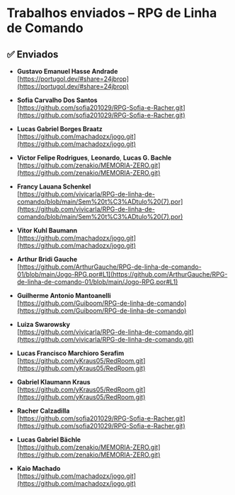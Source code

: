# Trabalhos enviados – RPG de Linha de Comando

## ✅ Enviados

- **Gustavo Emanuel Hasse Andrade**  
  [https://portugol.dev/#share=24jbrop](https://portugol.dev/#share=24jbrop)

- **Sofia Carvalho Dos Santos**  
  [https://github.com/sofia201029/RPG-Sofia-e-Racher.git](https://github.com/sofia201029/RPG-Sofia-e-Racher.git)

- **Lucas Gabriel Borges Braatz**  
  [https://github.com/machadozx/jogo.git](https://github.com/machadozx/jogo.git)

- **Victor Felipe Rodrigues**, **Leonardo**, **Lucas G. Bachle**  
  [https://github.com/zenakio/MEMORIA-ZERO.git](https://github.com/zenakio/MEMORIA-ZERO.git)

- **Francy Lauana Schenkel**  
  [https://github.com/vivicarla/RPG-de-linha-de-comando/blob/main/Sem%20t%C3%ADtulo%20(7).por](https://github.com/vivicarla/RPG-de-linha-de-comando/blob/main/Sem%20t%C3%ADtulo%20(7).por)

- **Vitor Kuhl Baumann**  
  [https://github.com/machadozx/jogo.git](https://github.com/machadozx/jogo.git)

- **Arthur Bridi Gauche**  
  [https://github.com/ArthurGauche/RPG-de-linha-de-comando-01/blob/main/Jogo-RPG.por#L1](https://github.com/ArthurGauche/RPG-de-linha-de-comando-01/blob/main/Jogo-RPG.por#L1)

- **Guilherme Antonio Mantoanelli**  
  [https://github.com/Guiboom/RPG-de-linha-de-comando](https://github.com/Guiboom/RPG-de-linha-de-comando)

- **Luiza Swarowsky**  
  [https://github.com/vivicarla/RPG-de-linha-de-comando.git](https://github.com/vivicarla/RPG-de-linha-de-comando.git)

- **Lucas Francisco Marchioro Serafim**  
  [https://github.com/yKraus05/RedRoom.git](https://github.com/yKraus05/RedRoom.git)

- **Gabriel Klaumann Kraus**  
  [https://github.com/yKraus05/RedRoom.git](https://github.com/yKraus05/RedRoom.git)

- **Racher Calzadilla**  
  [https://github.com/sofia201029/RPG-Sofia-e-Racher.git](https://github.com/sofia201029/RPG-Sofia-e-Racher.git)

- **Lucas Gabriel Bächle**  
  [https://github.com/zenakio/MEMORIA-ZERO.git](https://github.com/zenakio/MEMORIA-ZERO.git)

- **Kaio Machado**  
  [https://github.com/machadozx/jogo.git](https://github.com/machadozx/jogo.git)
